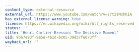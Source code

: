 ```yaml
---
content_type: external-resource
external_url: https://www.youtube.com/watch?v=77tzsMxhRiA
has_external_license_warning: true
license: https://en.wikipedia.org/wiki/All_rights_reserved
status: ''
title: 'Henri Cartier-Bresson: The Decisive Moment'
uid: 9b67e93f-9e5e-4b1d-bc05-39d37fe673ff
wayback_url: ''
---
```

